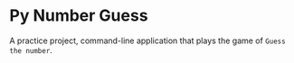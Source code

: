 # Py Number Guess

A practice project, command-line application that plays the game of `Guess the number`.